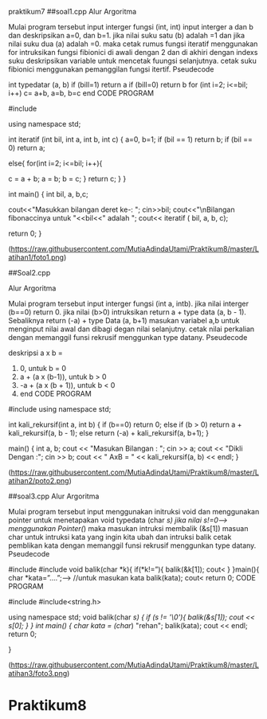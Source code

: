 praktikum7
##soal1.cpp Alur Argoritma

Mulai program tersebut
input interger fungsi (int, int)
input interger a dan b dan deskripsikan a=0, dan b=1.
jika nilai suku satu (b) adalah =1 dan jika nilai suku dua (a) adalah =0.
maka cetak rumus fungsi iteratif menggunakan for intruksikan fungsi fibionici di awali dengan 2 dan di akhiri dengan indexs suku
deskripsikan variable untuk mencetak fuungsi selanjutnya.
cetak suku fibionici menggunakan pemanggilan fungsi itertif.
Pseudecode

int typedatar (a, b)
if (bill=1) return a
if (bill=0) return b
for (int i=2; i<=bil; i++)
c= a+b, a=b, b=c
end
CODE PROGRAM

#include <iostream>

using namespace std;

int iteratif (int bil, int a, int b, int c)
{
a=0, b=1;
if (bil == 1) return b;
if (bil == 0) return a;

else{
for(int i=2; i<=bil; i++){

c = a + b;
a = b;
b = c;
}
return c;
}
}

int main()
{
int bil, a, b,c;

cout<<"Masukkan bilangan deret ke-: ";
cin>>bil;
cout<<"\nBilangan fibonaccinya untuk "<<bil<<" adalah ";
cout<< iteratif ( bil,  a,  b,  c);

return 0;
}

(https://raw.githubusercontent.com/MutiaAdindaUtami/Praktikum8/master/Latihan1/foto1.png)


##Soal2.cpp

Alur Argoritma

Mulai program tersebut
input interger fungsi (int a, intb).
jika nilai interger (b==0) return 0.
jika nilai (b>0) intruksikan return a + type data (a, b - 1).
Sebaliknya return (-a) + type Data (a, b+1)
masukan variabel a,b untuk menginput nilai awal dan dibagi degan nilai selanjutny.
cetak nilai perkalian dengan memanggil funsi rekrusif menggunkan type datany.
Pseudecode

deskripsi a x b =
1. 0, untuk b = 0
2. a + (a x (b-1)), untuk b > 0
3. -a + (a x (b + 1)), untuk b < 0
4. end
CODE PROGRAM

#include <iostream>
using namespace std;


int kali_rekursif(int a, int b)
{
 if (b==0)
  return 0;
 else if (b > 0)
  return a + kali_rekursif(a, b - 1);
 else
  return (-a) + kali_rekursif(a, b+1);
}


main()
{
 int a, b;
 cout << "Masukan Bilangan : ";
 cin >> a;
 cout << "Dikli Dengan :";
 cin >> b;
 cout << " AxB = " << kali_rekursif(a, b) << endl;
}

(https://raw.githubusercontent.com/MutiaAdindaUtami/Praktikum8/master/Latihan2/poto2.png)


##soal3.cpp Alur Argoritma

Mulai program tersebut
input menggunakan initruksi void dan menggunakan pointer untuk menetapakan void typedata (char *s)
jika nilai s!=0--> menggunakan Pointer(*) maka masukan intruksi membalik (&s[1])
masuan char untuk intruksi kata yang ingin kita ubah dan intruksi balik
cetak pemblikan kata dengan memanggil funsi rekrusif menggunkan type datany.
Pseudecode

#include
#include
void balik(char *k){
if(*k!=”){
balik(&k[1]);
cout<
}
}main(){
char *kata=”....”;--> //untuk masukan kata
balik(kata);
cout<
return 0;
CODE PROGRAM

#include<iostream>
#include<string.h>

using namespace std;
void balik(char *s)
{ if (*s != '\0'){
balik(&s[1]);
cout << s[0];
}
}
int main()
{
      char* kata = (char*) "rehan";
    balik(kata); cout << endl;
    return 0;

}

(https://raw.githubusercontent.com/MutiaAdindaUtami/Praktikum8/master/Latihan3/foto3.png)


# Praktikum8
